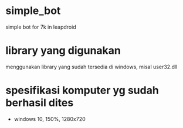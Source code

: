 # simple_bot
simple bot for 7k in leapdroid

# library yang digunakan
menggunakan library yang sudah tersedia di windows, misal user32.dll

# spesifikasi komputer yg sudah berhasil dites
<ul>
	<li>windows 10, 150%, 1280x720</li>
</ul>